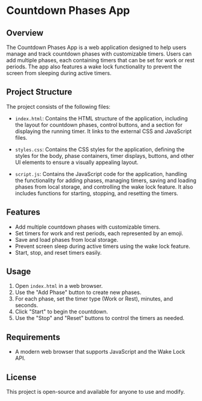 # Countdown Phases App

## Overview
The Countdown Phases App is a web application designed to help users manage and track countdown phases with customizable timers. Users can add multiple phases, each containing timers that can be set for work or rest periods. The app also features a wake lock functionality to prevent the screen from sleeping during active timers.

## Project Structure
The project consists of the following files:

- `index.html`: Contains the HTML structure of the application, including the layout for countdown phases, control buttons, and a section for displaying the running timer. It links to the external CSS and JavaScript files.
  
- `styles.css`: Contains the CSS styles for the application, defining the styles for the body, phase containers, timer displays, buttons, and other UI elements to ensure a visually appealing layout.
  
- `script.js`: Contains the JavaScript code for the application, handling the functionality for adding phases, managing timers, saving and loading phases from local storage, and controlling the wake lock feature. It also includes functions for starting, stopping, and resetting the timers.

## Features
- Add multiple countdown phases with customizable timers.
- Set timers for work and rest periods, each represented by an emoji.
- Save and load phases from local storage.
- Prevent screen sleep during active timers using the wake lock feature.
- Start, stop, and reset timers easily.

## Usage
1. Open `index.html` in a web browser.
2. Use the "Add Phase" button to create new phases.
3. For each phase, set the timer type (Work or Rest), minutes, and seconds.
4. Click "Start" to begin the countdown.
5. Use the "Stop" and "Reset" buttons to control the timers as needed.

## Requirements
- A modern web browser that supports JavaScript and the Wake Lock API.

## License
This project is open-source and available for anyone to use and modify.